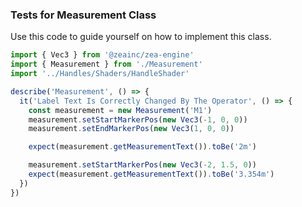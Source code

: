 <a name="Tests for `Measurement` Class"></a>

### Tests for Measurement Class

Use this code to guide yourself on how to implement this class.
```javascript
import { Vec3 } from '@zeainc/zea-engine'
import { Measurement } from './Measurement'
import '../Handles/Shaders/HandleShader'

describe('Measurement', () => {
  it('Label Text Is Correctly Changed By The Operator', () => {
    const measurement = new Measurement('M1')
    measurement.setStartMarkerPos(new Vec3(-1, 0, 0))
    measurement.setEndMarkerPos(new Vec3(1, 0, 0))

    expect(measurement.getMeasurementText()).toBe('2m')

    measurement.setStartMarkerPos(new Vec3(-2, 1.5, 0))
    expect(measurement.getMeasurementText()).toBe('3.354m')
  })
})

```